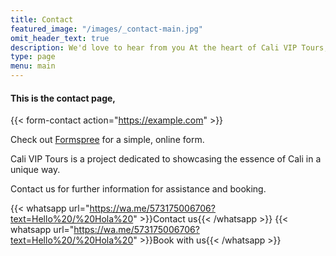 ```yaml
---
title: Contact
featured_image: "/images/_contact-main.jpg"
omit_header_text: true
description: We'd love to hear from you At the heart of Cali VIP Tours, we find an overflowing passion to uncover the treasures of our city. If you would to explore every corner of Cali, contact us for guide and plans.
type: page
menu: main
---
```


#### This is the contact page,

{{< form-contact action="https://example.com"  >}}

Check out [Formspree](https://formspree.io/) for a simple, online form.

Cali VIP Tours is a project dedicated to showcasing the essence of Cali in a unique way.

Contact us for further information for assistance and booking.

{{< whatsapp url="https://wa.me/573175006706?text=Hello%20/%20Hola%20" >}}Contact us{{< /whatsapp >}}
{{< whatsapp url="https://wa.me/573175006706?text=Hello%20/%20Hola%20" >}}Book with us{{< /whatsapp >}}
